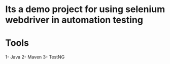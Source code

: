 # Its a demo project for using selenium webdriver in automation testing

# Tools
1- Java
2- Maven
3- TestNG
